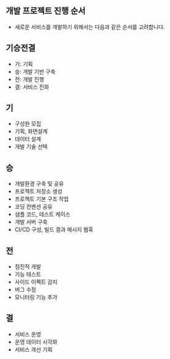 ## 개발 프로젝트 진행 순서
* 새로운 서비스를 개발하기 위해서는 다음과 같은 순서를 고려합니다.

## 기승전결
  * 기: 기획
  * 승: 개발 기반 구축
  * 전: 개발 진행
  * 결: 서비스 진화

## 기
* 구성원 모집
* 기획, 화면설계
* 데이터 설계
* 개발 기술 선택

## 승
* 개발환경 구축 및 공유
* 프로젝트 저장소 생성
* 프로젝트 기본 구조 작업
* 코딩 컨벤션 공유
* 샘플 코드, 테스트 케이스
* 개발 서버 구축
* CI/CD 구성, 빌드 결과 메시지 웹훅

## 전
* 점진적 개발
* 기능 테스트
* 사이드 이펙트 감지
* 버그 수정
* 모니터링 기능 추가

## 결
* 서비스 운영
* 운영 데이터 시각화
* 서비스 개선 기획
